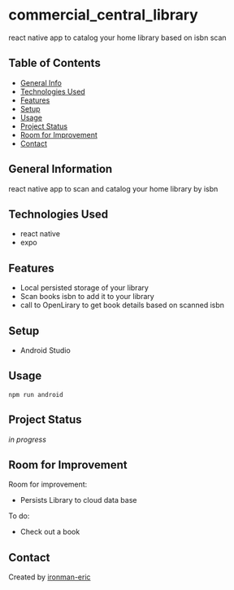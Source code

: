 # commercial_central_library

react native app to catalog your home library based on isbn scan

## Table of Contents

- [General Info](#general-information)
- [Technologies Used](#technologies-used)
- [Features](#features)
- [Setup](#setup)
- [Usage](#usage)
- [Project Status](#project-status)
- [Room for Improvement](#room-for-improvement)
- [Contact](#contact)

## General Information

react native app to scan and catalog your home library by isbn

## Technologies Used

- react native
- expo

## Features

- Local persisted storage of your library
- Scan books isbn to add it to your library
- call to OpenLirary to get book details based on scanned isbn

## Setup

- Android Studio

## Usage

```
npm run android
```

## Project Status

_in progress_

## Room for Improvement

Room for improvement:

- Persists Library to cloud data base

To do:

- Check out a book

## Contact

Created by [ironman-eric](https://github.com/ironman-eric)